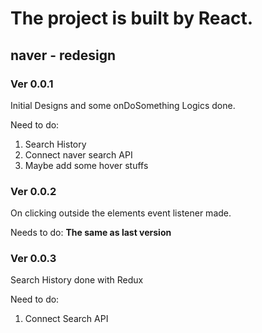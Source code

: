 # The project is built by React.

## naver - redesign

### Ver 0.0.1
Initial Designs and some onDoSomething Logics done.

Need to do:
 1. Search History
 2. Connect naver search API
 3. Maybe add some hover stuffs

 ### Ver 0.0.2
 On clicking outside the elements event listener made.

 Needs to do: **The same as last version**

 ### Ver 0.0.3
 Search History done with Redux

Need to do:
 1. Connect Search API